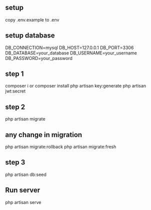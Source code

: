 ## setup 
copy .env.example to .env
## setup database  
DB_CONNECTION=mysql
DB_HOST=127.0.0.1
DB_PORT=3306
DB_DATABASE=your_database
DB_USERNAME=your_username
DB_PASSWORD=your_password

## step 1
composer i or composer install 
php artisan key:generate
php artisan jwt:secret
## step 2
php artisan migrate
## any change in migration
php artisan migrate:rollback
php artisan migrate:fresh
## step 3
php artisan db:seed

## Run server 
php artisan serve

